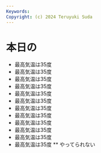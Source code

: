 ```yaml
---
Keywords:
Copyright: (c) 2024 Teruyuki Suda
---
```


# 本日の
* 最高気温は35度
* 最高気温は35度
* 最高気温は35度
* 最高気温は35度
* 最高気温は35度
* 最高気温は35度
* 最高気温は35度
* 最高気温は35度
* 最高気温は35度
* 最高気温は35度
* 最高気温は35度
* 最高気温は35度
** やってられない
